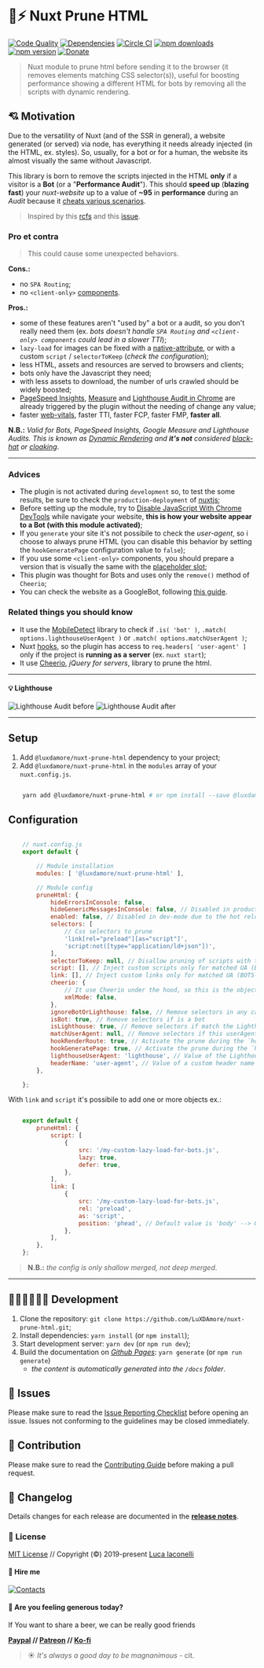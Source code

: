 # 🔌⚡ Nuxt Prune HTML

[![Code Quality][quality-src]][quality-href]
[![Dependencies][dependencies-src]][dependencies-href]
[![Circle CI][circle-ci-src]][circle-ci-href]
[![npm downloads][npm-downloads-src]][npm-downloads-href]
[![npm version][npm-version-src]][npm-version-href]
[![Donate][paypal-donate-src]][paypal-donate-href]

[quality-src]: https://img.shields.io/badge/code%20quality-A-informational?style=flat
[quality-href]: https://luxdamore.github.io/nuxt-prune-html/

[dependencies-src]: https://img.shields.io/badge/dependencies-up%20to%20date-darkgreen.svg?style=flat
[dependencies-href]: https://npmjs.com/package/@luxdamore/nuxt-prune-html

[circle-ci-src]: https://img.shields.io/circleci/project/github/LuXDAmore/nuxt-prune-html.svg?style=flat&color=darkgreen
[circle-ci-href]: https://circleci.com/gh/LuXDAmore/nuxt-prune-html

[npm-downloads-src]: https://img.shields.io/npm/dt/@luxdamore/nuxt-prune-html.svg?style=flat&color=orange
[npm-downloads-href]: https://npmjs.com/package/@luxdamore/nuxt-prune-html

[npm-version-src]: https://img.shields.io/npm/v/@luxdamore/nuxt-prune-html/latest.svg?style=flat&color=orange
[npm-version-href]: https://npmjs.com/package/@luxdamore/nuxt-prune-html

[paypal-donate-src]: https://img.shields.io/badge/paypal-donate-black.svg?style=flat
[paypal-donate-href]: https://www.paypal.me/luxdamore

> Nuxt module to prune html before sending it to the browser (it removes elements matching CSS selector(s)), useful for boosting performance showing a different HTML for bots by removing all the scripts with dynamic rendering.

## 💘 Motivation

Due to the versatility of Nuxt (and of the SSR in general), a website generated (or served) via node, has everything it needs already injected (in the HTML, ex. styles). So, usually, for a bot or for a human, the website its almost visually the same without Javascript.

This library is born to remove the scripts injected in the HTML **only** if a visitor is a **Bot** (or a "**Performance Audit**").
This should **speed up** (**blazing fast**) your *nuxt-website* up to a value of **~95** in **performance** during an *Audit* because it [cheats various scenarios](https://web.dev/lighthouse-performance/).

> Inspired by this [rcfs](https://github.com/nuxt/rfcs/issues/22) and this [issue](https://github.com/nuxt/nuxt.js/issues/2822).

### Pro et contra

> This could cause some unexpected behaviors.

**Cons.:**

- no `SPA Routing`;
- no `<client-only>` [components](https://nuxtjs.org/api/components-client-only/).

**Pros.:**

- some of these features aren't "used by" a bot or a audit, so you don't really need them (ex. _bots doesn't handle `SPA Routing` and `<client-only> components` could lead in a slower TTI_);
- `lazy-load` for images can be fixed with a [native-attribute](https://web.dev/native-lazy-loading/), or with a custom `script` / `selectorToKeep` (_check the configuration_);
- less HTML, assets and resources are served to browsers and clients;
- bots only have the Javascript they need;
- with less assets to download, the number of urls crawled should be widely boosted;
- [PageSpeed Insights](https://developers.google.com/speed/pagespeed/insights/), [Measure](https://web.dev/measure/) and [Lighthouse Audit in Chrome](https://developers.google.com/web/tools/lighthouse) are already triggered by the plugin without the needing of change any value;
- faster [web-vitals](https://web.dev/vitals/), faster TTI, faster FCP, faster FMP, **faster all**.

**N.B.:** _Valid for Bots, PageSpeed Insights, Google Measure and Lighthouse Audits. This is known as [Dynamic Rendering](https://developers.google.com/search/docs/guides/dynamic-rendering) and **it's not** considered [black-hat](https://www.wordstream.com/black-hat-seo) or [cloaking](https://en.wikipedia.org/wiki/Cloaking)_.

___

### Advices

- The plugin is not activated during `development` so, to test the some results, be sure to check the `production-deployment` of [nuxtjs](https://nuxtjs.org/docs/2.x/get-started/commands#production-deployment);
- Before setting up the module, try to [Disable JavaScript With Chrome DevTools](https://developers.google.com/web/tools/chrome-devtools/javascript/disable) while navigate your website, **this is how your website appear to a Bot (with this module activated)**;
- If you `generate` your site it's not possibile to check the *user-agent*, so i choose to always prune HTML (you can disable this behavior by setting the `hookGeneratePage` configuration value to `false`);
- If you use some `<client-only>` components, you should prepare a version that is visually the same with the [placeholder slot](https://nuxtjs.org/api/components-client-only/);
- This plugin was thought for Bots and uses only the `remove()` method of `Cheerio`;
- You can check the website as a GoogleBot, following [this guide](https://developers.google.com/web/tools/chrome-devtools/device-mode/override-user-agent).

### Related things you should know

- It use the [MobileDetect](http://hgoebl.github.io/mobile-detect.js/) library to check if `.is( 'bot' )`, `.match( options.lighthouseUserAgent )` or `.match( options.matchUserAgent )`;
- Nuxt [hooks](https://nuxtjs.org/api/configuration-hooks/), so the plugin has access to `req.headers[ 'user-agent' ]` only if the project is **running as a server** (ex. `nuxt start`);
- It use [Cheerio](https://github.com/cheeriojs/cheerio), *jQuery for servers*, library to prune the html.

___

#### 💡 Lighthouse

![Lighthouse Audit before](./src/static/lighthouse/before.jpg)
![Lighthouse Audit after](./src/static/lighthouse/after.jpg)
___

## Setup

1. Add `@luxdamore/nuxt-prune-html` dependency to your project;
2. Add `@luxdamore/nuxt-prune-html` in the `modules` array of your `nuxt.config.js`.

```bash

    yarn add @luxdamore/nuxt-prune-html # or npm install --save @luxdamore/nuxt-prune-html

```

## Configuration

```js

    // nuxt.config.js
    export default {

        // Module installation
        modules: [ '@luxdamore/nuxt-prune-html' ],

        // Module config
        pruneHtml: {
            hideErrorsInConsole: false,
            hideGenericMessagesInConsole: false, // Disabled in production
            enabled: false, // Disabled in dev-mode due to the hot reload (is client-side)
            selectors: [
                // Css selectors to prune
                'link[rel="preload"][as="script"]',
                'script:not([type="application/ld+json"])',
            ],
            selectorToKeep: null, // Disallow pruning of scripts with this class, N.B.: this selector will be appended to every selectors, `ex. script:not([type="application/ld+json"]):not(__VALUE__)`
            script: [], // Inject custom scripts only for matched UA (BOTS-only)
            link: [], // Inject custom links only for matched UA (BOTS-only)
            cheerio: {
                // It use Cheerio under the hood, so this is the object-config passed in the cheerio.load() method
                xmlMode: false,
            },
            ignoreBotOrLighthouse: false, // Remove selectors in any case, not depending on Bot or Lighthouse
            isBot: true, // Remove selectors if is a bot
            isLighthouse: true, // Remove selectors if match the Lighthouse UserAgent
            matchUserAgent: null, // Remove selectors if this userAgent is matched, either as String or RegExp (a string will be converted to a case-insensitive RegExp in the MobileDetect library)
            hookRenderRoute: true, // Activate the prune during the `hook:render:route`
            hookGeneratePage: true, // Activate the prune during the `hook:generate:page`
            lighthouseUserAgent: 'lighthouse', // Value of the Lighthouse UserAgent, either as String or RegExp (a string will be converted to a case-insensitive RegExp in the MobileDetect library)
            headerName: 'user-agent', // Value of a custom header name passed from a Lambda Edge function, or similar
        },

    };

```

With `link` and `script` it's possibile to add one or more objects ex.:

```javascript

    export default {
        pruneHtml: {
            script: [
                {
                    src: '/my-custom-lazy-load-for-bots.js',
                    lazy: true,
                    defer: true,
                },
            ],
            link: [
                {
                    src: '/my-custom-lazy-load-for-bots.js',
                    rel: 'preload',
                    as: 'script',
                    position: 'phead', // Default value is 'body' --> Other allowed values are: 'phead', 'head' and 'pbody'
                },
            ],
        },
    };

```

> **N.B.:** _the config is only shallow merged, not deep merged_.

___

## 👩🏻‍💻👨🏻‍💻 Development

1. Clone the repository: `git clone https://github.com/LuXDAmore/nuxt-prune-html.git`;
2. Install dependencies: `yarn install` (or `npm install`);
3. Start development server: `yarn dev` (or `npm run dev`);
4. Build the documentation on [*Github Pages*](https://pages.github.com/): `yarn generate` (or `npm run generate`)
   - _the content is automatically generated into the `/docs` folder_.

## 🐞 Issues

Please make sure to read the [Issue Reporting Checklist](/.github/ISSUE_TEMPLATE/bug_report.md) before opening an issue. Issues not conforming to the guidelines may be closed immediately.

## 👥 Contribution

Please make sure to read the [Contributing Guide](/.github/ISSUE_TEMPLATE/feature_request.md) before making a pull request.

## 📖 Changelog

Details changes for each release are documented in the [**release notes**](./CHANGELOG.md).

### 📃 License

[MIT License](./LICENSE) // Copyright (©) 2019-present [Luca Iaconelli](https://lucaiaconelli.it)

#### 💼 Hire me

[![Contacts](https://img.shields.io/badge/Contact%20Me-Let's%20Talk-informational?style=social&logo=minutemailer)](https://lucaiaconelli.it)

#### 💸 Are you feeling generous today?

If You want to share a beer, we can be really good friends

__[Paypal][paypal-donate-href] // [Patreon](https://www.patreon.com/luxdamore) // [Ko-fi](https://ko-fi.com/luxdamore)__

> ☀ _It's always a good day to be magnanimous_ - cit.
